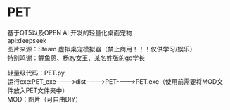 # PET
基于QT5以及OPEN AI 开发的轻量化桌面宠物  
api:deepseek  
图片来源：Steam 虚拟桌宠模拟器（禁止商用！！！仅供学习/娱乐）  
特别鸣谢：鲤鱼蒽、杨zy女王、某名姓张的go学长  

轻量级代码：PET.py  
运行exe:PET_exe---->dist---->PET---->PET.exe（使用前需要将MOD文件放入PET文件夹中）  
MOD：图片（可自由DIY）

